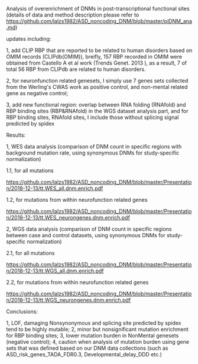 Analysis of overenrichment of DNMs in post-transcriptional functional sites
(details of data and method description please refer to https://github.com/lalzs1982/ASD_noncoding_DNM/blob/master/piDNM_ana.md)

updates including:

1, add CLIP RBP that are reported to be related to human disorders based on OMIM records (CLIPdb(OMIM)), 
breifly, 157 RBP recorded in OMIM were obtained from Castello A et al work  (Trends Genet. 2013 ), as a result, 7 of total 56 RBP from CLIPdb are related to human disorders.

2, for neuronfunction related genesets, I simply use 7 genes sets collected from the Werling's CWAS work as positive control, and non-mental related gene as negative control; 

3, add new functional region: overlap between RNA folding (RNAfold) and RBP binding sites (RBP&RNAfold) in the WGS dataset analysis part, and for RBP binding sites, RNAfold sites, I include those without splicing signal predicted by spidex  

 Results:
 
 1, WES data analysis (comparison of DNM count in specific regions with background mutation rate, using synonymous DNMs for study-specific normalization)
 
 1.1, for all mutations
 
 https://github.com/lalzs1982/ASD_noncoding_DNM/blob/master/Presentation/2018-12-13/tt.WES_all.dnm.enrich.pdf
 
 1.2, for mutations from within neurofunction related genes
 
 https://github.com/lalzs1982/ASD_noncoding_DNM/blob/master/Presentation/2018-12-13/tt.WES_neurongenes.dnm.enrich.pdf
 
 2, WGS data analysis (comparison of DNM count in specific regions between case and control datasets, using synonymous DNMs for study-specific normalization)
 
 2.1, for all mutations
 
 https://github.com/lalzs1982/ASD_noncoding_DNM/blob/master/Presentation/2018-12-13/tt.WGS_all.dnm.enrich.pdf
 
 2.2, for mutations from within neurofunction related genes
 
 https://github.com/lalzs1982/ASD_noncoding_DNM/blob/master/Presentation/2018-12-13/tt.WGS_neurongenes.dnm.enrich.pdf
 
 
 Conclusions:
 
1, LOF, damaging Nonsynonymous and splicing site predicted by spidex tend to be highly mutable;
2, minor but nonsignificant mutation enrichment for RBP binding sites;
3, lower mutation burden in NonMental genesets (negative control);
4, caution when analysis of mutation burden using gene sets that was defined based on our DNM data collections (such as ASD_risk_genes_TADA_FDR0.3, Developmental_delay_DDD etc.)

 
 
